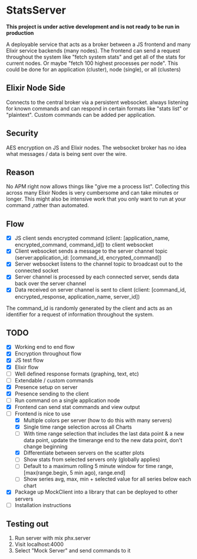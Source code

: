 # StatsServer

**This project is under active development and is not ready to be run in production**

A deployable service that acts as a broker between a JS frontend and many Elixir service backends (many nodes). The frontend can send a request throughout the system like "fetch system stats" and get all of the stats for current nodes. Or maybe "fetch 100 highest processes per node". This could be done for an application (cluster), node (single), or all (clusters)

## Elixir Node Side
Connects to the central broker via a persistent websocket. always listening for known commands and can respond in certain formats like "stats list" or "plaintext". Custom commands can be added per application.

## Security
AES encryption on JS and Elixir nodes. The websocket broker has no idea what messages / data is being sent over the wire.

## Reason
No APM right now allows things like "give me a process list". Collecting this across many Elixir Nodes is very cumbersome and can take minutes or longer. This might also be intensive work that you only want to run at your command ,rather than automated.

## Flow

- [x] JS client sends encrypted command (client: [application_name, encrypted_command, command_id]) to client websocket
- [x] Client websocket sends a message to the server channel topic (server:application_id: [command_id, encrypted_command])
- [x] Server websocket listens to the channel topic to broadcast out to the connected socket
- [x] Server channel is processed by each connected server, sends data back over the server channel
- [x] Data received on server channel is sent to client (client: [command_id, encrypted_response, application_name, server_id])

The command_id is randomly generated by the client and acts as an identifier for a request of information throughout the system.

## TODO

- [x] Working end to end flow
- [x] Encryption throughout flow
- [x] JS test flow
- [x] Elixir flow
- [ ] Well defined response formats (graphing, text, etc)
- [ ] Extendable / custom commands
- [x] Presence setup on server
- [x] Presence sending to the client
- [ ] Run command on a single application node
- [x] Frontend can send stat commands and view output
- [ ] Frontend is nice to use
  - [x] Multiple colors per server (how to do this with many servers)
  - [x] Single time range selection across all Charts
  - [ ] With time range selection that includes the last data point & a new data point, update the timerange end
        to the new data point, don't change beginning
  - [x] Differentiate between servers on the scatter plots
  - [ ] Show stats from selected servers only (globally applies)
  - [ ] Default to a maximum rolling 5 minute window for time range, [max(range.begin, 5 min ago), range.end]
  - [ ] Show series avg, max, min + selected value for all series below each chart
- [x] Package up MockClient into a library that can be deployed to other servers
- [ ] Installation instructions

## Testing out

1. Run server with mix phx.server
2. Visit localhost:4000
3. Select "Mock Server" and send commands to it
